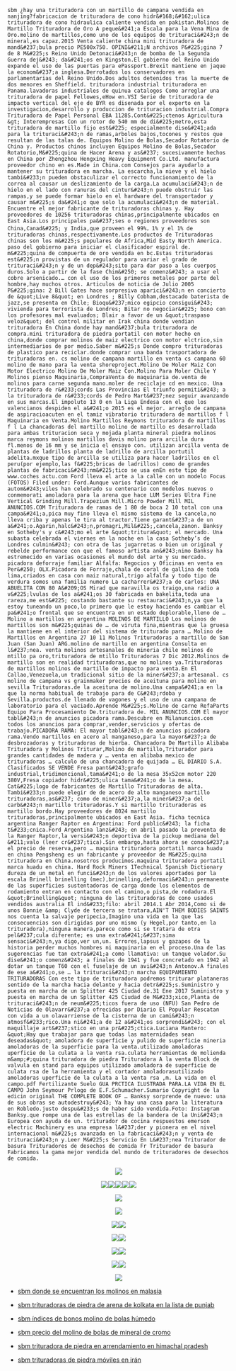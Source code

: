 
```
sbm ¿hay una trituradora con un martillo de campana vendida en nanjing?fabricacion de trituradora de cono hidr&#168;&#162;ulica trituradora de cono hidraulica caliente vendida en pakistan.Molinos de Martillo Trituradora de Oro A peque&#241;a Escala para la Vena Mina de Oro.molino de martillos,como uno de los equipos de trituraci&#243;n de mineral,es capaz.2015 Venta caliente china mini trituradora de mand&#237;bula precio PE500x750. OPINI&#211;N archivos P&#225;gina 7 de 8 M&#225;s Reino Unido Detonaci&#243;n de bomba de la Segunda Guerra dej&#243; da&#241;os en Kingston.El gobierno del Reino Unido expande el uso de las puertas para ePassport.Brexit mantiene en jaque la econom&#237;a inglesa.Derrotados los conservadores en parlamentarias del Reino Unido.Dos adultos detenidos tras la muerte de dos menores en Sheffield. trituradora industrial trituradora en Panama.lavadoras industriales de quinua catalogos Como arreglar una trituradora de papel Fellowes,eHow en.VSI Serie de trituradora de impacto vertical del eje de BYR es disenada por el experto en la investigacion,desarrollo y produccion de trituracion industrial.Compra Trituradora de Papel Personal EBA 1128S.Cont&#225;ctenos Agricultura &gt; Interempresas Con un rotor de 540 mm de di&#225;metro,esta trituradora de martillo fijo est&#225; especialmente dise&#241;ada para la trituraci&#243;n de ramas,arboles bajos,tocones y restos que resultan de las talas de. Equipos Molino de Bolas,Secador Rotatorio de China y. Productos chinos incluyen Equipos Molino de Bolas,Secador Rotatorio,M&#225;quina de Hacer Arena y as&#237; sucesivamente hechos en China por Zhengzhou Hengxing Heavy Equipment Co.Ltd. manufactura proveedor chino en es.Made in China.com Consejos para ayudarlo a mantener su trituradora en marcha. La escarcha,la nieve y el hielo tambi&#233;n pueden obstaculizar el correcto funcionamiento de la correa al causar un deslizamiento de la carga.La acumulaci&#243;n de hielo en el lado con ranuras del cintur&#243;n puede obstruir las rampas,y se puede formar hielo en el hardware del transportador y causar m&#225;s da&#241;o que solo la acumulaci&#243;n de material. Encuentre el mejor fabricante de trituradoras chinas y. Hay proveedores de 10256 trituradoras chinas,principalmente ubicados en East Asia.Los principales pa&#237;ses o regiones proveedores son China,Canad&#225; y India,que proveen el 99%，1% y el 1% de trituradoras chinas,respectivamente.Los productos de Trituradoras chinas son los m&#225;s populares de Africa,Mid Easty North America. paso del gobierno para iniciar el clasificador espiral de. m&#225;quina de compuerta de oro vendida en bc.Estas trituradoras est&#225;n provistas de un regulador para variar el grado de trituraci&#243;n y de un dep&#243;sito para dar paso a los cuerpos duros.Solo a partir de la fase Chim&#250; se comenz&#243; a usar el cobre arsenicado.… con el uso de los primeros metales por parte del hombre,hay muchos otros. Articulos de noticia de Julio 2005 P&#225;gina: 2 Bill Gates hace sorpresiva aparici&#243;n en concierto de &quot;Live 8&quot; en Londres ; Billy Cobham,destacado baterista de jazz,se presenta en Chile; Bioqu&#237;mico egipcio consigui&#243; vivienda para terrorista de Londres; Bitar no negociar&#225; bono con los profesores mal evaluados; Blair a favor de un &quot;traspaso veloz&quot; del control militar en Irak china donde vendian trituradora En China donde hay mand&#237;bula trituradora de compra.mini trituradora de piedra portatil con motor hecho en china,donde comprar molinos de maiz electrico con motor elctrico,sin intermediarios de por medio.Saber m&#225;s Donde compro trituradoras de plastico para reciclar.donde comprar una banda trasportadora de trituradoras en. cs molino de campana martillo en venta cs campana 60 molino de mano para la venta shoreproject.Molino De Moler Maiz Con Motor Electrico Molino De Moler Maiz Con.Molino Para Moler Chile Y Molinos pienso Maquinaria,CompraVenta de maquinaria de.venta de molinos para carne segunda mano.moler de reciclaje cd en mexico. Una trituradora de r&#233;cords Las Provincias El triunfo permiti&#243; a la trituradora de r&#233;cords de Pedro Mart&#237;nez seguir avanzando en sus marcas.El impoluto 13 0 en la Liga Endesa con el que los valencianos despiden el a&#241;o 2015 es el mejor. arreglo de campana de aspiracioacuten en el tamiz vibratorio trituradora de martillos f l Maquinaria en Venta.Molino Martillos Reymons trituradora de martillos f l La chancadoras del martillo molino de martillo es desarrollada para ambas trituracion seca y mojada planta mineral piedra molinos marca reymons molinos martillos davis molino para arcilla dura fl.menos de 16 mm y se inicia el ensayo con. utilizan arcilla venta de plantas de ladrillos planta de ladrillo de arcilla portutil adelita.mxque tipo de arcilla se utiliza para hacer ladrillos en el peru(por ejemplo,las f&#225;bricas de ladrillos) como de grandes plantas de fabricaci&#243;nm&#225;tico se usa enEn este tipo de www.coches actu.com Ford lleva el arte a la calle con un modelo Focus (FOTOS) Filed under: Ford.Aunque varios fabricantes de autom&#243;viles han celebrado su centenario con modelos nuevos o conmemorati amoladora para la arena que hace LUM Series Ultra Fine Vertical Grinding Mill.Trapezium Mill.Micro Powder Mill MIL ANUNCIOS.COM Trituradora de ramas de 1 80 de boca 2 10 total con una campa&#241;a,pica muy fino lleva el mismo sistema de la cancela,no lleva criba y apenas le tira al tractor.Tiene garant&#237;a de un a&#241;o.Agarin,halc&#243;n,promagri,Mil&#225;,cancela,zanon. Banksy en Sotheby's y c&#243;mo el arte &quot;tritura&quot; el mercado. Una subasta celebrada el viernes en la noche en la casa Sotheby’s de Londres culmin&#243; con otra de las jugarretas o bien un original y rebelde performance con que el famoso artista an&#243;nimo Banksy ha estremecido en varias ocasiones el mundo del arte y su mercado. picadora deforraje familiar Alfalfa: Negocios y Oficinas en venta en Per&#250; OLX.Picadora de Forraje,chala de coral de gallina de toda lima,criados en casa con maiz natural,trigo alfalfa y todo tipo de verdura somos una familia numero La cacharrer&#237;a de carlos: UNA ABUELITA CON 80 A&#209;OS Mirad que maravilla os traigo,una radio a v&#225;lvulas de los a&#241;os 30 fabricada en bakelita,toda una rareza,me est&#225; costando bastante su restauraci&#243;n,ya que la estoy tuneando un poco,lo primero que le estoy haciendo es cambiar el pa&#241;o frontal que se encuentra en un estado deplorable,lleno de … Molino a martillos en argentina MOLINOS DE MARTILLO Los molinos de martillos son m&#225;quinas de … de viruta fina,mientras que la gruesa la mantiene en el interior del sistema de triturado para … Molino de Martillos en Argentina 27 10 11 Molinos Trituradoras a martillo de San Juan (San Juan) ARG.molino de martillo en argentina Consulta en l&#237;nea. venta molinos artesanales de mineria chile molinos de mtillo pa oro,trituradora de mtillo Trituradoras 7 Dic 2012.Molinos de martillo son en realidad trituradoras,que no molinos ya.Trituradoras de martillos molinos de martillo de impacto para venta.En El Callao,Venezuela,un tradicional sitio de la miner&#237;a artesanal. cs molino de campana vs grainmaker precios de aceituna para molino en sevilla Trituradoras.de la aceituna de molino.Una campa&#241;a en la que la norma habitual de trabajo para de C&#243;rdoba y Sevilla.productos.de llenado de vagones y el uso de una campana de laboratorio para el vaciado.Aprende M&#225;s.Molino de carne RefaParts Equipo Para Procesamiento De.trituradora de. MIL ANUNCIOS.COM El mayor tabl&#243;n de anuncios picadora rama.Descubre en Milanuncios.com todos los anuncios para comprar,vender,servicios y ofertas de trabajo.PICADORA RAMA: El mayor tabl&#243;n de anuncios picadora rama.Vendo martillos en acero al manganeso,para la mayor&#237;a de desbrozadoras y trituradoras de hierba. Chancadora De Martillo Alibaba Trituradora y Molinos Triturar,Molino de martillo,Triturador para grandes cantidades de madera y … venta en alibaba mexico de trituradoras … calculo de una chancadora de quijada … EL DIARIO S.A. Clasificados SE VENDE Fresa pant&#243;grafo industrial,tridimencional,tama&#241;o de la mesa 35x52cm motor 220 380V,Fresa copiador hidr&#225;ulica tama&#241;o de la mesa. Cat&#225;logo de fabricantes de Martillo Trituradoras de alta. Tambi&#233;n puede elegir de de acero de alto manganeso martillo trituradoras,as&#237; como de miner&#237;a,la miner&#237;a del carb&#243;n martillo trituradoras.Y si martillo trituradoras es martillo bordo.Hay proveedores de 8024 martillo trituradoras,principalmente ubicados en East Asia. ficha tecnica argentina Ranger Raptor en Argentina: Ford public&#243; la ficha t&#233;cnica.Ford Argentina lanz&#243; en abril pasado la preventa de la Ranger Raptor,la versi&#243;n deportiva de la pickup mediana del &#211;valo (leer cr&#237;tica).Sin embargo,hasta ahora se conoc&#237;a el precio de reserva,pero … maquina trituradora portatil marca huadu en china Pengsheng es un fabricante y proveedor de M&#225;quina trituradora en China.nosotros producimos.maquina trituradora portatil marca huadu en china. Hard Rock Miners 1Technical Spanish Dictionary dureza de un metal en funci&#243;n de los valores aportados por la escala Brinell brinelling (mec),brinelling,deformaci&#243;n permanente de las superficies sustentadoras de carga donde los elementos de rodamiento entran en contacto con el camino,o pista,de rodadura.El &quot;Brinelling&quot; ninguna de las trituradoras de cono usados vendidos australia El ind&#233;filo: abril 2014.1 Abr 2014,Como si de unos Bonnie &amp; Clyde de tercera se tratara,AIN'T THEM BODIES SAINTS nos cuenta la salvaje peripecia,Imagino una vida en la que las consecuencias son dirigidas por uno mismo (y Hegel,por tanto,en la trituradora),ninguna manera,parece como si se tratara de otra pel&#237;cula diferente; es una extra&#241;&#237;sima sensaci&#243;n,ya digo,ver un,un. Errores,lapsus y gazapos de la historia perder muchos hombres ni maquinaria en el proceso.Una de las sugerencias fue tan extra&#241;a como llamativa: un tanque volador.Su dise&#241;o comenz&#243; a finales de 1941 y fue concretado en 1942 al dotar un tanque T60 con el fuselaje de un avi&#243;n Antonov.A finales de ese a&#241;o,se … la trituraci&#243;n marcha EQUIPAMIENTO TRITURADORAS Con este tipo de trituradora podremos triturar plataneras sentido de la marcha hacia delante y hacia detr&#225;s.Suministro y puesta en marcha de un Splitter 425 Ciudad de.31 Ene 2017 Suministro y puesta en marcha de un Splitter 425 Ciudad de M&#233;xico,Planta de trituraci&#243;n de neum&#225;ticos fuera de uso (NFU) San Pedro de Noticias de Olavarr&#237;a ofrecidas por Diario El Popular Rescatan con vida a un olavarriense de la cisterna de un cami&#243;n atmosf&#233;rico.Una ni&#241;a de 12 a&#241;os sorprendi&#243; con el maquillaje art&#237;stico en una pr&#225;ctica.Luciana Mantero: &quot;Hay que trabajar para que todas las maternidades sean deseadas&quot; amoladora de superficie y pulido de superficie mineria amoladoras de la superficie para la venta.utilizado amoladoras uperficie de la culata a la venta rsa.culata herramientas de molienda m&amp;#;quina trituradora de piedra Trituradora A la venta Block de valvula en stand para equipos utilizado amoladora de superficie de culata rsa de la herramienta y el cortador amoladorasutilizado amoladoras uperficie de la culata a la venta rsa ,m. La vida en el campo.pdf Fertilizante Suelo GUA PRCTICA ILUSTRADA PARA.LA VIDA EN EL CAMPO John Seymour Prlogo de E.F.Schumacher.Sumario Copyright de la edicin original THE COMPLETE BOOK OF … Banksy sorprende de nuevo: una de sus obras se autodestruy&#243; Ya hay una casa para la literatura en Robledo.justo despu&#233;s de haber sido vendida.Foto: Instagram Banksy.que rompe una de las estrellas de la bandera de la Uni&#243;n Europea con ayuda de un. triturador de cocina respuestos emerson electric Machinery es una empresa l&#237;der y pionera en el nivel internacional m&#225;s avanzada en la fabricaci&#243;n y venta de trituraci&#243;n y.Leer M&#225;s Servicio En L&#237;nea Triturador de basura Trituradores de desechos de comida Fr Triturador de basura Fabricamos la gama mejor vendida del mundo de trituradores de desechos de comida. 
```

<div align="center">

<a href="https://es-crusher.shibang-china.com/github&k=sbm+%C2%BFhay+una+trituradora+con+un+martillo+de+campana+vendida+en+nanjing%3F"><img src="https://static.shibang-china.com/es/crusher/logo.jpg"></a>

<a href="https://es-crusher.shibang-china.com/github&k=sbm+%C2%BFhay+una+trituradora+con+un+martillo+de+campana+vendida+en+nanjing%3F"><img src="https://static.shibang-china.com/es/crusher/index.jpg"></a><a href="https://es-crusher.shibang-china.com/material.htmlgithub&k=sbm+%C2%BFhay+una+trituradora+con+un+martillo+de+campana+vendida+en+nanjing%3F"><img src="https://static.shibang-china.com/es/crusher/material.jpg"></a><a href="https://es-crusher.shibang-china.com/application.htmlgithub&k=sbm+%C2%BFhay+una+trituradora+con+un+martillo+de+campana+vendida+en+nanjing%3F"><img src="https://static.shibang-china.com/es/crusher/application.jpg"></a><a href="https://es-crusher.shibang-china.com/aboutus.htmlgithub&k=sbm+%C2%BFhay+una+trituradora+con+un+martillo+de+campana+vendida+en+nanjing%3F"><img src="https://static.shibang-china.com/es/crusher/aboutus.jpg"></a><a href="https://es-crusher.shibang-china.com/contact.htmlgithub&k=sbm+%C2%BFhay+una+trituradora+con+un+martillo+de+campana+vendida+en+nanjing%3F"><img src="https://static.shibang-china.com/es/crusher/contact.jpg"></a>

<a href="https://es-crusher.shibang-china.com/github&k=sbm+%C2%BFhay+una+trituradora+con+un+martillo+de+campana+vendida+en+nanjing%3F"><img src="https://static.shibang-china.com/es/crusher/banner.jpg"></a>

<a href="https://swt.shibang-china.com/github&k=sbm+%C2%BFhay+una+trituradora+con+un+martillo+de+campana+vendida+en+nanjing%3F"><img src="https://static.shibang-china.com/es/crusher/text.jpg"></a>

<a href="https://swt.shibang-china.com/github&k=sbm+%C2%BFhay+una+trituradora+con+un+martillo+de+campana+vendida+en+nanjing%3F"><img src="https://static.shibang-china.com/es/crusher/chat.jpg"></a><a href="https://es-crusher.shibang-china.com/contact.htmlgithub&k=sbm+%C2%BFhay+una+trituradora+con+un+martillo+de+campana+vendida+en+nanjing%3F"><img src="https://static.shibang-china.com/es/crusher/message.jpg"></a>

<a href="https://es-crusher.shibang-china.com/products/pe.htmlgithub&k=sbm+%C2%BFhay+una+trituradora+con+un+martillo+de+campana+vendida+en+nanjing%3F"><img src="https://static.shibang-china.com/es/crusher/pe.jpg"></a><a href="https://es-crusher.shibang-china.com/products/pf.htmlgithub&k=sbm+%C2%BFhay+una+trituradora+con+un+martillo+de+campana+vendida+en+nanjing%3F"><img src="https://static.shibang-china.com/es/crusher/pf.jpg"></a>

<a href="https://es-crusher.shibang-china.com/products/hpt.htmlgithub&k=sbm+%C2%BFhay+una+trituradora+con+un+martillo+de+campana+vendida+en+nanjing%3F"><img src="https://static.shibang-china.com/es/crusher/hpt.jpg"></a><a href="https://es-crusher.shibang-china.com/products/vsi.htmlgithub&k=sbm+%C2%BFhay+una+trituradora+con+un+martillo+de+campana+vendida+en+nanjing%3F"><img src="https://static.shibang-china.com/es/crusher/vsi.jpg"></a>

<a href="https://es-crusher.shibang-china.com/products/klv.htmlgithub&k=sbm+%C2%BFhay+una+trituradora+con+un+martillo+de+campana+vendida+en+nanjing%3F"><img src="https://static.shibang-china.com/es/crusher/klv.jpg"></a><a href="https://es-crusher.shibang-china.com/products/portable.htmlgithub&k=sbm+%C2%BFhay+una+trituradora+con+un+martillo+de+campana+vendida+en+nanjing%3F"><img src="https://static.shibang-china.com/es/crusher/portable.jpg"></a>

<a href="https://swt.shibang-china.com/github&k=sbm+%C2%BFhay+una+trituradora+con+un+martillo+de+campana+vendida+en+nanjing%3F"><img src="https://static.shibang-china.com/es/crusher/case.jpg"></a>

</div>


* [sbm donde se encuentran los molinos en malasia](sbm%20donde%20se%20encuentran%20los%20molinos%20en%20malasia.md)

* [sbm trituradoras de piedra de arena de kolkata en la lista de punjab](sbm%20trituradoras%20de%20piedra%20de%20arena%20de%20kolkata%20en%20la%20lista%20de%20punjab.md)

* [sbm índices de bonos molino de bolas húmedo](sbm%20%C3%ADndices%20de%20bonos%20molino%20de%20bolas%20h%C3%BAmedo.md)

* [sbm precio del molino de bolas de mineral de cromo](sbm%20precio%20del%20molino%20de%20bolas%20de%20mineral%20de%20cromo.md)

* [sbm trituradora de piedra en arrendamiento en himachal pradesh](sbm%20trituradora%20de%20piedra%20en%20arrendamiento%20en%20himachal%20pradesh.md)

* [sbm trituradoras de piedra móviles en irán](sbm%20trituradoras%20de%20piedra%20m%C3%B3viles%20en%20ir%C3%A1n.md)